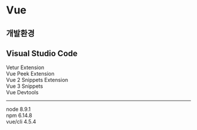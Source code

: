 # Vue

## 개발환경


Visual Studio Code
----

Vetur Extension      
Vue Peek Extension     
Vue 2 Snippets Extension    
Vue 3 Snippets      
Vue Devtools   

----

node 8.9.1    
npm 6.14.8     
vue/cli 4.5.4    

